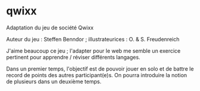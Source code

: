 # qwixx
Adaptation du jeu de société Qwixx

Auteur du jeu : Steffen Benndor ; illustrateurices : O. & S. Freudenreich

<p>J'aime beaucoup ce jeu ; l'adapter pour le web me semble un exercice pertinent pour apprendre / réviser différents langages.</p>

<p>Dans un premier temps, l'objectif est de pouvoir jouer en solo et de battre le record de points des autres participant(e)s. On pourra introduire la notion de plusieurs dans un deuxième temps.</p>


